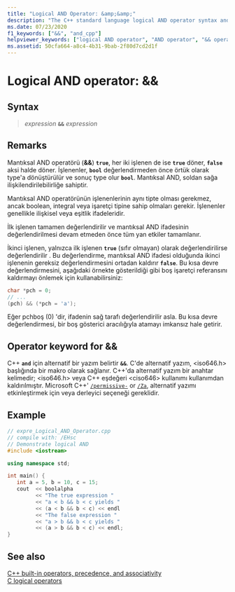 ```yaml
---
title: "Logical AND Operator: &amp;&amp;"
description: "The C++ standard language logical AND operator syntax and use."
ms.date: 07/23/2020
f1_keywords: ["&&", "and_cpp"]
helpviewer_keywords: ["logical AND operator", "AND operator", "&& operator"]
ms.assetid: 50cfa664-a8c4-4b31-9bab-2f80d7cd2d1f
---
```

# Logical AND operator: &amp;&amp;

## Syntax

> *expression* **`&&`** *expression*

## Remarks

Mantıksal AND operatörü (**&&**) **`true`**, her iki işlenen de ise **`true`** döner, **`false`** aksi halde döner. İşlenenler, **`bool`** değerlendirmeden önce örtük olarak type'a dönüştürülür ve sonuç type olur **`bool`**. Mantıksal AND, soldan sağa ilişkilendirilebilirliğe sahiptir.

Mantıksal AND operatörünün işlenenlerinin aynı tipte olması gerekmez, ancak boolean, integral veya işaretçi tipine sahip olmaları gerekir. İşlenenler genellikle ilişkisel veya eşitlik ifadeleridir.

İlk işlenen tamamen değerlendirilir ve mantıksal AND ifadesinin değerlendirilmesi devam etmeden önce tüm yan etkiler tamamlanır.

İkinci işlenen, yalnızca ilk işlenen **`true`** (sıfır olmayan) olarak değerlendirilirse değerlendirilir . Bu değerlendirme, mantıksal AND ifadesi olduğunda ikinci işlenenin gereksiz değerlendirmesini ortadan kaldırır **`false`**. Bu kısa devre değerlendirmesini, aşağıdaki örnekte gösterildiği gibi boş işaretçi referansını kaldırmayı önlemek için kullanabilirsiniz:

```cpp
char *pch = 0;
// ...
(pch) && (*pch = 'a');
```

Eğer pchboş (0) 'dir, ifadenin sağ tarafı değerlendirilir asla. Bu kısa devre değerlendirmesi, bir boş gösterici aracılığıyla atamayı imkansız hale getirir.

## Operator keyword for &&

C++ **`and`** için alternatif bir yazım belirtir **`&&`**. C'de alternatif yazım, \<iso646.h> başlığında bir makro olarak sağlanır. C++'da alternatif yazım bir anahtar kelimedir; \<iso646.h> veya C++ eşdeğeri \<ciso646> kullanımı kullanımdan kaldırılmıştır. Microsoft C++' [`/permissive-`](../build/reference/permissive-standards-conformance.md) or [`/Za`](../build/reference/za-ze-disable-language-extensions.md), alternatif yazımı etkinleştirmek için veya derleyici seçeneği gereklidir.

## Example

```cpp
// expre_Logical_AND_Operator.cpp
// compile with: /EHsc
// Demonstrate logical AND
#include <iostream>

using namespace std;

int main() {
   int a = 5, b = 10, c = 15;
   cout  << boolalpha
         << "The true expression "
         << "a < b && b < c yields "
         << (a < b && b < c) << endl
         << "The false expression "
         << "a > b && b < c yields "
         << (a > b && b < c) << endl;
}
```

## See also

[C++ built-in operators, precedence, and associativity](cpp-built-in-operators-precedence-and-associativity.md)<br/>
[C logical operators](../c-language/c-logical-operators.md)
